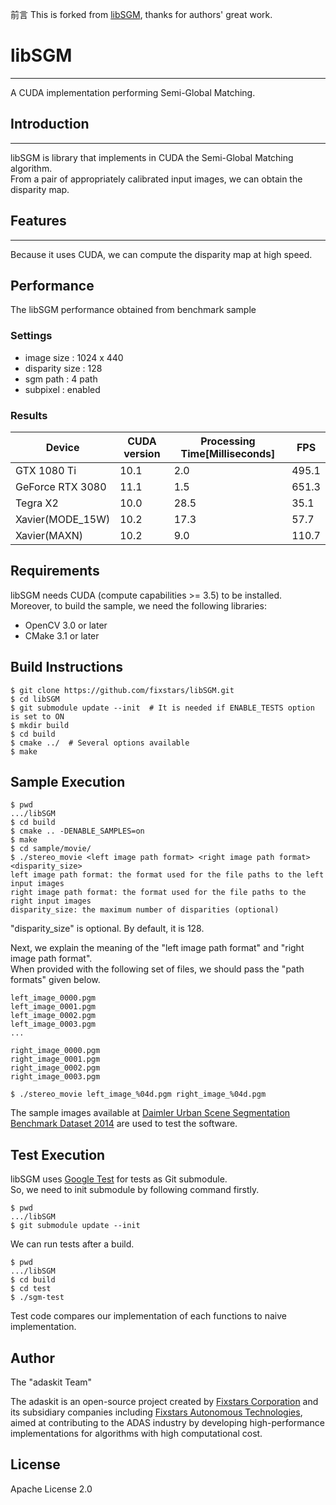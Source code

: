 前言
This is forked from [libSGM](https://github.com/fixstars/libSGM), thanks for authors' great work.

# libSGM
---
A CUDA implementation performing Semi-Global Matching.

## Introduction
---

libSGM is library that implements in CUDA the Semi-Global Matching algorithm.  
From a pair of appropriately calibrated input images, we can obtain the disparity map.

## Features
---
Because it uses CUDA, we can compute the disparity map at high speed.

## Performance
The libSGM performance obtained from benchmark sample
### Settings
- image size : 1024 x 440
- disparity size : 128
- sgm path : 4 path
- subpixel : enabled

### Results
|Device|CUDA version|Processing Time[Milliseconds]|FPS|
|---|---|---|---|
|GTX 1080 Ti|10.1|2.0|495.1|
|GeForce RTX 3080|11.1|1.5|651.3|
|Tegra X2|10.0|28.5|35.1|
|Xavier(MODE_15W)|10.2|17.3|57.7|
|Xavier(MAXN)|10.2|9.0|110.7|

## Requirements
libSGM needs CUDA (compute capabilities >= 3.5) to be installed.  
Moreover, to build the sample, we need the following libraries:
- OpenCV 3.0 or later
- CMake 3.1 or later

## Build Instructions
```
$ git clone https://github.com/fixstars/libSGM.git
$ cd libSGM
$ git submodule update --init  # It is needed if ENABLE_TESTS option is set to ON
$ mkdir build
$ cd build
$ cmake ../  # Several options available
$ make
```

## Sample Execution
```
$ pwd
.../libSGM
$ cd build
$ cmake .. -DENABLE_SAMPLES=on
$ make
$ cd sample/movie/
$ ./stereo_movie <left image path format> <right image path format> <disparity_size>
left image path format: the format used for the file paths to the left input images
right image path format: the format used for the file paths to the right input images
disparity_size: the maximum number of disparities (optional)
```

"disparity_size" is optional. By default, it is 128.

Next, we explain the meaning of the "left image path format" and "right image path format".  
When provided with the following set of files, we should pass the "path formats" given below.
```
left_image_0000.pgm
left_image_0001.pgm
left_image_0002.pgm
left_image_0003.pgm
...

right_image_0000.pgm
right_image_0001.pgm
right_image_0002.pgm
right_image_0003.pgm
```

```
$ ./stereo_movie left_image_%04d.pgm right_image_%04d.pgm
```

The sample images available at [Daimler Urban Scene Segmentation Benchmark Dataset 2014](http://www.6d-vision.com/scene-labeling) are used to test the software.

## Test Execution
libSGM uses [Google Test](https://github.com/google/googletest) for tests as Git submodule.  
So, we need to init submodule by following command firstly.

```
$ pwd
.../libSGM
$ git submodule update --init
```

We can run tests after a build.

```
$ pwd
.../libSGM
$ cd build
$ cd test
$ ./sgm-test
```

Test code compares our implementation of each functions to naive implementation.

## Author
The "adaskit Team"  

The adaskit is an open-source project created by [Fixstars Corporation](https://www.fixstars.com/) and its subsidiary companies including [Fixstars Autonomous Technologies](https://at.fixstars.com/), aimed at contributing to the ADAS industry by developing high-performance implementations for algorithms with high computational cost.

## License
Apache License 2.0
